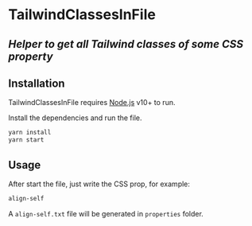 # TailwindClassesInFile
## _Helper to get all Tailwind classes of some CSS property_

## Installation

TailwindClassesInFile requires [Node.js](https://nodejs.org/) v10+ to run.

Install the dependencies and run the file.

```sh
yarn install
yarn start
```

## Usage

After start the file, just write the CSS prop, for example:
```sh
align-self
```
A ```align-self.txt``` file will be generated in ```properties``` folder.